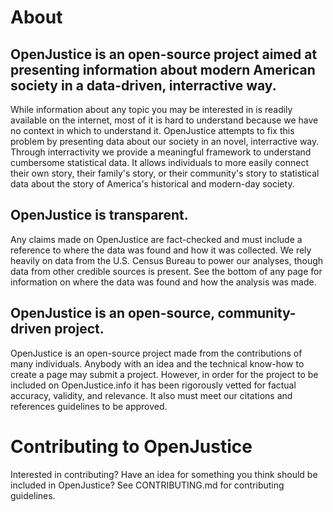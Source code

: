 # About
## OpenJustice is an open-source project aimed at presenting information about modern American society in a data-driven, interractive way.
While information about any topic you may be interested in is readily available on the internet, most of it is hard to understand because we have no context in which to understand it. OpenJustice attempts to fix this problem by presenting data about our society in an novel, interractive way. Through interractivity we provide a meaningful framework to understand cumbersome statistical data. It allows individuals to more easily connect their own story, their family's story, or their community's story to statistical data about the story of America's historical and modern-day society.

## OpenJustice is transparent.
Any claims made on OpenJustice are fact-checked and must include a reference to where the data was found and how it was collected. We rely heavily on data from the U.S. Census Bureau to power our analyses, though data from other credible sources is present. See the bottom of any page for information on where the data was found and how the analysis was made.

## OpenJustice is an open-source, community-driven project.
OpenJustice is an open-source project made from the contributions of many individuals. Anybody with an idea and the technical know-how to create a page may submit a project. However, in order for the project to be included on OpenJustice.info it has been rigorously vetted for factual accuracy, validity, and relevance. It also must meet our citations and references guidelines to be approved.

# Contributing to OpenJustice

Interested in contributing? Have an idea for something you think should be included in OpenJustice? See CONTRIBUTING.md for contributing guidelines.